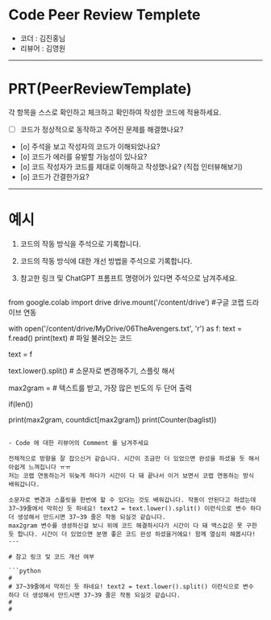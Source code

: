 # Code Peer Review Templete

- 코더 : 김진홍님
- 리뷰어 : 김영원

---

# PRT(PeerReviewTemplate)

각 항목을 스스로 확인하고 체크하고 확인하여 작성한 코드에 적용하세요.

- [ ] 코드가 정상적으로 동작하고 주어진 문제를 해결했나요?
- [o] 주석을 보고 작성자의 코드가 이해되었나요?
- [o] 코드가 에러를 유발할 가능성이 있나요?
- [o] 코드 작성자가 코드를 제대로 이해하고 작성했나요? (직접 인터뷰해보기)
- [o] 코드가 간결한가요?

---

# 예시

1. 코드의 작동 방식을 주석으로 기록합니다.

2. 코드의 작동 방식에 대한 개선 방법을 주석으로 기록합니다.

3. 참고한 링크 및 ChatGPT 프롬프트 명령어가 있다면 주석으로 남겨주세요.
   
   ```python

from google.colab import drive
drive.mount('/content/drive') #구글 코랩 드라이브 연동

with open('/content/drive/MyDrive/06TheAvengers.txt', 'r') as f:
  text = f.read()
print(text)                     # 파일 불러오는 코드

text = f

text.lower().split()        # 소문자로 변경해주기, 스플릿 해서 
 
max2gram =  # 텍스트를 받고, 가장 많은 빈도의 두 단어 출력 



if(len())

print(max2gram, countdict[max2gram])
print(Counter(baglist))
   ```
   
   - Code 에 대한 리뷰어의 Comment 를 남겨주세요

전체적으로 방향을 잘 잡으신거 같습니다. 시간이 조금만 더 있었으면 완성을 하셨을 듯 해서 아쉽게 느껴집니다 ㅠㅠ
저는 코랩 연동하는거 뒤늦게 하다가 시간이 다 돼 끝나서 이거 보면서 코랩 연동하는 방식 배워갑니다.

소문자로 변경과 스플릿을 한번에 할 수 있다는 것도 배워갑니다. 작동이 안된다고 하셨는데 37~39줄에서 막히신 듯 하네요! text2 = text.lower().split() 이런식으로 변수 하다 더 생성해서 만드시면 37~39 줄은 작동 되실것 같습니다.
max2gram 변수를 생셩하신걸 보니 위에 코드 해결하시다가 시간이 다 돼 맥스값은 못 구한듯 합니다. 시간이 더 있었으면 분명 좋은 코드 완성 하셨을거에요! 함께 열심히 해봅시다!
---

# 참고 링크 및 코드 개선 여부

```python
#
# 37~39줄에서 막히신 듯 하네요! text2 = text.lower().split() 이런식으로 변수 하다 더 생성해서 만드시면 37~39 줄은 작동 되실것 같습니다.
#
#
```
